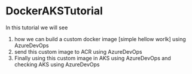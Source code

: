 # DockerAKSTutorial

In this tutorial we will see
1. how we can build a custom docker image [simple hellow worlk] using AzureDevOps
2. send this custom image to ACR using AzureDevOps
3. Finally using this custom image in AKS using AzureDevOps and checking AKS using AzureDevOps
